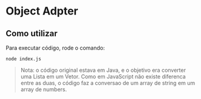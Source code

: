# Object Adpter

## Como utilizar

Para executar código, rode o comando:

```shell
node index.js
```

> Nota: o código original estava em Java, e o objetivo era converter uma Lista em um Vetor. Como em JavaScript não existe diferenca entre as duas, o código faz a conversao de um array de string em um array de numbers.
